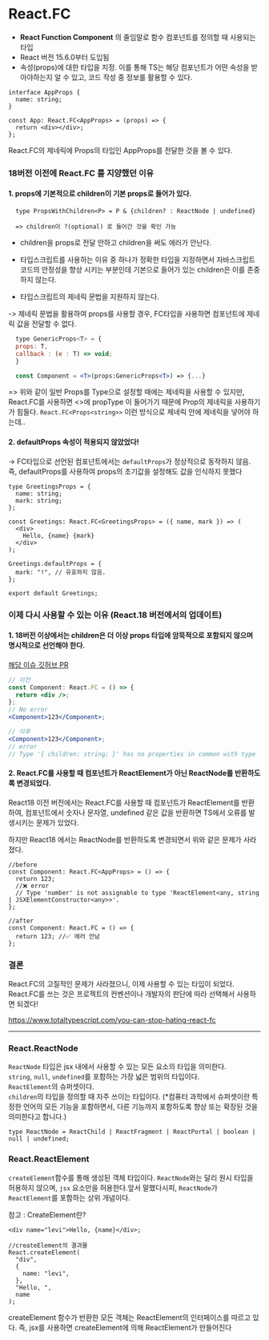 # React.FC

- <b>React Function Component</b> 의 줄임말로 함수 컴포넌트를 정의할 때 사용되는 타입
- React 버전 15.6.0부터 도입됨
- 속성(props)에 대한 타입을 지정. 이를 통해 TS는 해당 컴포넌트가 어떤 속성을 받아야하는지 알 수 있고, 코드 작성 중 정보를 활용할 수 있다.

```tsx
interface AppProps {
  name: string;
}

const App: React.FC<AppProps> = (props) => {
  return <div></div>;
};
```

React.FC의 제네릭에 Props의 타입인 AppProps를 전달한 것을 볼 수 있다.

### 18버전 이전에 React.FC 를 지양했던 이유

#### 1. props에 기본적으로 <b>children</b>이 기본 props로 들어가 있다.

```tsx
  type PropsWithChildren<P> = P & {children? : ReactNode | undefined}

  => children이 ?(optional) 로 들어간 것을 확인 가능
```

- children을 props로 전달 안하고 children을 써도 에러가 안난다.
- 타입스크립트를 사용하는 이유 중 하나가 정확한 타입을 지정하면서 자바스크립트 코드의 안정성을 향상 시키는 부분인데
  기본으로 들어가 있는 children은 이를 존중하지 않는다.

- 타입스크립트의 제네릭 문법을 지원하지 않는다.

-> 제네릭 문법을 활용하여 props를 사용할 경우, FC타입을 사용하면 컴포넌트에 제네릭 값을 전달할 수 없다.

```jsx
  type GenericProps<T> = {
  props: T,
  callback : (e : T) => void;
  }

  const Component = <T>(props:GenericProps<T>) => {...}
```

=> 위와 같이 일반 Props를 Type으로 설정할 때에는 제네릭을 사용할 수 있지만, React.FC를 사용하면 <>에 propType
이 들어가기 때문에 Prop의 제네릭을 사용하기가 힘들다.
`React.FC<Props<string>>` 이런 방식으로 제네릭 안에 제네릭을 넣어야 하는데..

#### 2. defaultProps 속성이 적용되지 않았었다!

-> FC타입으로 선언된 컴포넌트에서는 `defaultProps`가 정상적으로 동작하지 않음.</br>
즉, defaultProps를 사용하여 props의 초기값을 설정해도 값을 인식하지 못했다

```tsx
type GreetingsProps = {
  name: string;
  mark: string;
};

const Greetings: React.FC<GreetingsProps> = ({ name, mark }) => (
  <div>
    Hello, {name} {mark}
  </div>
);

Greetings.defaultProps = {
  mark: "!", // 유효하지 않음.
};

export default Greetings;
```

### 이제 다시 사용할 수 있는 이유 (React.18 버전에서의 업데이트)

#### 1. 18버전 이상에서는 children은 더 이상 props 타입에 암묵적으로 포함되지 않으며 명시적으로 선언해야 한다.

<a href="https://github.com/DefinitelyTyped/DefinitelyTyped/pull/56210">해당 이슈 깃허브 PR</a>

```jsx
// 이전
const Component: React.FC = () => {
  return <div />;
};
// No error
<Component>123</Component>;

// 이후
<Component>123</Component>;
// error
// Type '{ children: string; }' has no properties in common with type 'IntrinsicAttributes'.
```

#### 2. React.FC를 사용할 때 컴포넌트가 ReactElement가 아닌 ReactNode를 반환하도록 변경되었다.

React18 이전 버전에서는 React.FC를 사용할 때 컴포넌트가 ReactElement를 반환하여, 컴포넌트에서 숫자나 문자열, undefined 같은 값을 반환하면 TS에서 오류를 발생시키는 문제가 있었다.

하지만 React18 에서는 ReactNode를 반환하도록 변경되면서 위와 같은 문제가 사라졌다.

```tsx
//before
const Component: React.FC<AppProps> = () => {
  return 123;
  //❌ error
  // Type 'number' is not assignable to type 'ReactElement<any, string | JSXElementConstructor<any>>'.
};
```

```tsx
//after
const Component: React.FC = () => {
  return 123; //✅ 에러 안남
};
```

### 결론

React.FC의 고질적인 문제가 사라졌으니, 이제 사용할 수 있는 타입이 되었다. React.FC를 쓰는 것은 프로젝트의 컨벤션이나 개발자의 판단에 따라 선택해서 사용하면 되겠다!

https://www.totaltypescript.com/you-can-stop-hating-react-fc

---

### React.ReactNode

`ReactNode` 타입은 jsx 내에서 사용할 수 있는 모든 요소의 타입을 의미한다. </br>
`string`, `null`, `undefined`를 포함하는 가장 넓은 범위의 타입이다. </br>
`ReactElement`의 슈퍼셋이다. </br>
`children`의 타입을 정의할 때 자주 쓰이는 타입이다.
(\*컴퓨터 과학에서 슈퍼셋이란 특정한 언어의 모든 기능을 포함하면서, 다른 기능까지 포함하도록 향상 또는 확장된 것을 의미한다고 합니다.)

```tsx
type ReactNode = ReactChild | ReactFragment | ReactPortal | boolean | null | undefined;
```

### React.ReactElement

`createElement`함수를 통해 생성된 객체 타입이다. `ReactNode`와는 달리 원시 타입을 허용하지 않으며, `jsx` 요소만을 허용한다.앞서 말했다시피, `ReactNode`가 `ReactElement`를 포함하는 상위 개념이다.

참고 : CreateElement란?

```tsx
<div name="levi">Hello, {name}</div>;

//createElement의 결과물
React.createElement(
  "div",
  {
    name: "levi",
  },
  "Hello, ",
  name
);
```

createElement 함수가 반환한 모든 객체는 ReactElement의 인터페이스를 따르고 있다. 즉, jsx를 사용하면 createElement에
의해 ReactElement가 만들어진다
